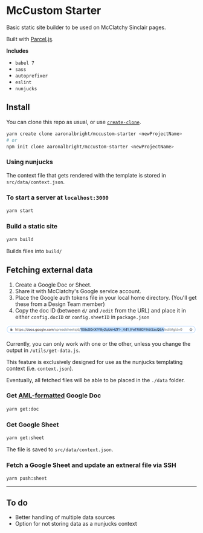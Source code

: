 # McCustom Starter

Basic static site builder to be used on McClatchy Sinclair pages.

Built with [Parcel.js](https://parceljs.org/).

**Includes**

- `babel 7`
- `sass`
- `autoprefixer`
- `eslint`
- `nunjucks`

## Install

You can clone this repo as usual, or use [`create-clone`](https://github.com/rdmurphy/create-clone).

```sh
yarn create clone aaronalbright/mccustom-starter <newProjectName>
# or
npm init clone aaronalbright/mccustom-starter <newProjectName>
```

### Using nunjucks

The context file that gets rendered with the template is stored in `src/data/context.json`.

### To start a server at `localhost:3000`

```sh
yarn start
```

### Build a static site

```sh
yarn build
```

Builds files into `build/`

## Fetching external data

1. Create a Google Doc or Sheet.
2. Share it with McClatchy's Google service account.
3. Place the Google auth tokens file in your local home directory. (You'll get these from a Design Team member)
4. Copy the doc ID (between `d/` and `/edit` from the URL) and place it in either `config.docID` or `config.sheetID` in `package.json`

![docID](docs/img/google-id.png)

Currently, you can only work with one or the other, unless you change the output in `/utils/get-data.js`.

This feature is exclusively designed for use as the nunjucks templating context (i.e. `context.json`).

Eventually, all fetched files will be able to be placed in the `./data` folder.

### Get [AML-formatted](http://archieml.org/) Google Doc

```sh
yarn get:doc
```

### Get Google Sheet

```sh
yarn get:sheet
```

The file is saved to `src/data/context.json`.

### Fetch a Google Sheet and update an extneral file via SSH

```
yarn push:sheet
```

---

## To do

- Better handling of multiple data sources
- Option for not storing data as a nunjucks context
